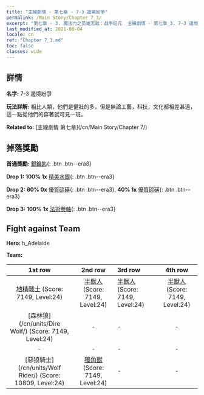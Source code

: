```yaml
---
title: "主線劇情 - 第七章 - 7-3 邊境紛爭"
permalink: /Main Story/Chapter 7_3/
excerpt: "第七章 - 3. 魔法门之英雄无敌：战争纪元  主線劇情 - 第七章_3. 7-3 邊境紛爭"
last_modified_at: 2021-08-04
locale: cn
ref: "Chapter 7_3.md"
toc: false
classes: wide
---
```


## 詳情

 **名字:** 7-3 邊境紛爭

 **玩法詳解:** 相比人類，他們是健壯的多，但是無論工藝，科技，文化都相差甚遠，這一點從他們的穿著就可見一斑。

 **Related to:** [主線劇情 第七章](/cn/Main Story/Chapter 7/)

## 掉落獎勵

 **首通獎勵:** [銀鑰匙](/cn/Items/con_693/){: .btn .btn--era3}

 **Drop 1:** **100% 1x** [精美水銀](/cn/Items/mat_21/){: .btn .btn--era3}

 **Drop 2:** **60% 0x** [優質硫磺](/cn/Items/mat_15/){: .btn .btn--era3}, **40% 1x** [優質硫磺](/cn/Items/mat_15/){: .btn .btn--era3}

 **Drop 3:** **100% 1x** [法術卷軸](/cn/Items/con_694/){: .btn .btn--era3}


## Fight against Team
 **Hero:** h_Adelaide

 **Team:**


  | 1st row | 2nd row | 3rd row | 4th row |
  |:----:|:----:|:----|:----:|
  | [地精戰士](/cn/units/Goblin/) (Score: 7149, Level:24)  | [半獸人](/cn/units/Orc/) (Score: 7149, Level:24)  | [半獸人](/cn/units/Orc/) (Score: 7149, Level:24)  | [半獸人](/cn/units/Orc/) (Score: 7149, Level:24)  |
  | [森林狼](/cn/units/Dire Wolf/) (Score: 7149, Level:24)  | - | - | - |
  | - | - | - | - |
  | [惡狼騎士](/cn/units/Wolf Rider/) (Score: 10809, Level:24)  | [獨角獸](/cn/units/Unicorn/) (Score: 7149, Level:24)  | - | - |


